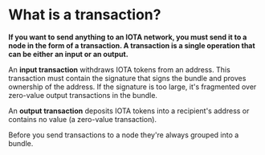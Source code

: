 # What is a transaction?

**If you want to send anything to an IOTA network, you must send it to a node in the form of a transaction. A transaction is a single operation that can be either an input or an output.**

An **input transaction** withdraws IOTA tokens from an address. This transaction must contain the signature that signs the bundle and proves ownership of the address. If the signature is too large, it's fragmented over zero-value output transactions in the bundle.

An **output transaction** deposits IOTA tokens into a recipient's address or contains no value (a zero-value transaction).

Before you send transactions to a node they're always grouped into a bundle.
